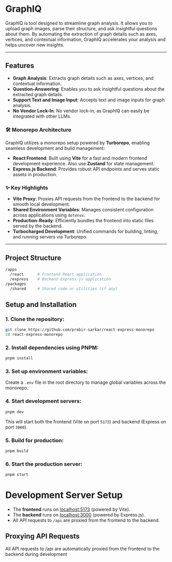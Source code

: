 # GraphIQ

GraphIQ is tool designed to streamline graph analysis. It allows you to upload graph images, parse their structure, and ask insightful questions about them. By automating the extraction of graph details such as axes, vertices, and contextual information, GraphIQ accelerates your analysis and helps uncover new insights.

---

## Features

- **Graph Analysis**: Extracts graph details such as axes, vertices, and contextual information.
- **Question-Answering**: Enables you to ask insightful questions about the extracted graph details.
- **Support Text and Image Input**: Accepts text and image inputs for graph analysis.
- **No Vendor Lock-In**: No vendor lock-in, as GraphIQ can easily be integrated with other LLMs.

### 🛠️ Monorepo Architecture

GraphIQ utilizes a monorepo setup powered by **Turborepo**, enabling seamless development and build management:

- **React Frontend**: Built using **Vite** for a fast and modern frontend development experience. Also use **Zustand** for state management.
- **Express.js Backend**: Provides robust API endpoints and serves static assets in production.

### ✨ Key Highlights

- **Vite Proxy**: Proxies API requests from the frontend to the backend for smooth local development.
- **Shared Environment Variables**: Manages consistent configuration across applications using `dotenvx`.
- **Production-Ready**: Efficiently bundles the frontend into static files served by the backend.
- **Turbocharged Development**: Unified commands for building, linting, and running servers via Turborepo.

---

## Project Structure

```bash
/apps
  /react      # Frontend React application
  /express    # Backend Express.js application
/packages
  /shared     # Shared code or utilities (if any)
```

## Setup and Installation

### 1. Clone the repository:

```bash
git clone https://github.com/probir-sarkar/react-express-monorepo
cd react-express-monorepo
```

### 2. Install dependencies using PNPM:

```bash
pnpm install
```

### 3. Set up environment variables:

Create a `.env` file in the root directory to manage global variables across the monorepo.

### 4. Start development servers:

```bash
pnpm dev
```

This will start both the frontend (Vite on port `5173`) and backend (Express on port `3000`).

### 5. Build for production:

```bash
pnpm build
```

### 6. Start the production server:

```bash
pnpm start
```

# Development Server Setup

- The **frontend** runs on [localhost:5173](http://localhost:5173) (powered by Vite).
- The **backend** runs on [localhost:3000](http://localhost:3000) (powered by Express.js).
- All API requests to `/api` are proxied from the frontend to the backend.

## Proxying API Requests

All API requests to /api are automatically proxied from the frontend to the backend during development
